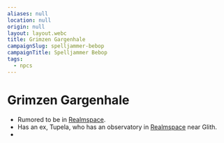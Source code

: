 ```yaml
---
aliases: null
location: null
origin: null
layout: layout.webc
title: Grimzen Gargenhale
campaignSlug: spelljammer-bebop
campaignTitle: Spelljammer Bebop
tags:
  - npcs
---
```

# Grimzen Gargenhale

- Rumored to be in [Realmspace](locations/realmspace.md).
- Has an ex, Tupela, who has an observatory in [Realmspace](locations/realmspace.md) near Glith.
- 
